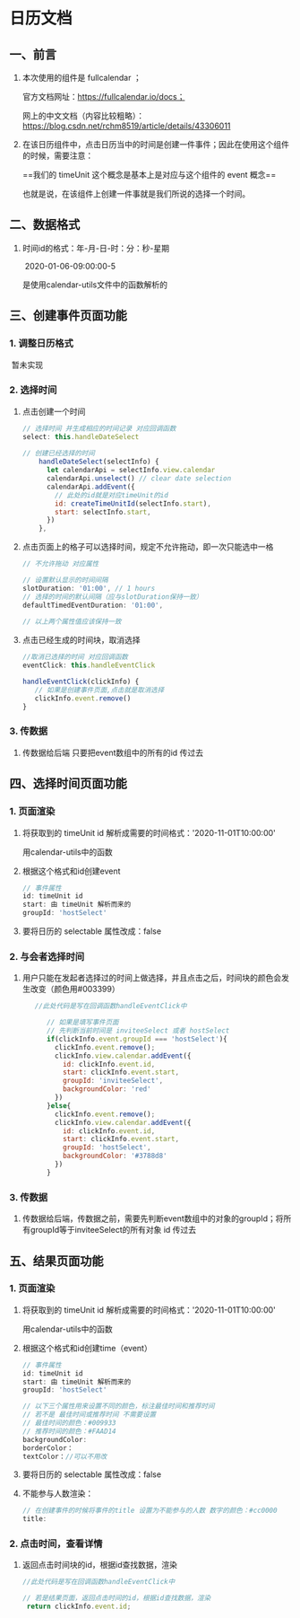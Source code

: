 # 日历文档

## 一、前言

1. 本次使用的组件是 fullcalendar ；

   官方文档网址：https://fullcalendar.io/docs；

   网上的中文文档（内容比较粗略）：https://blog.csdn.net/rchm8519/article/details/43306011

2. 在该日历组件中，点击日历当中的时间是创建一件事件；因此在使用这个组件的时候，需要注意：

   ==我们的 timeUnit 这个概念是基本上是对应与这个组件的 event 概念==

   也就是说，在该组件上创建一件事就是我们所说的选择一个时间。



## 二、数据格式

1. 时间id的格式：年-月-日-时：分：秒-星期   

   ​									2020-01-06-09:00:00-5 

   是使用calendar-utils文件中的函数解析的



## 三、创建事件页面功能

### 1. 调整日历格式

​	暂未实现

### 2. 选择时间

1. 点击创建一个时间

   ```js
   // 选择时间 并生成相应的时间记录 对应回调函数
   select: this.handleDateSelect
       
   // 创建已经选择的时间
       handleDateSelect(selectInfo) {
         let calendarApi = selectInfo.view.calendar
         calendarApi.unselect() // clear date selection
         calendarApi.addEvent({
           // 此处的id就是对应timeUnit的id
           id: createTimeUnitId(selectInfo.start),
           start: selectInfo.start,
         })
       },
   ```

2. 点击页面上的格子可以选择时间，规定不允许拖动，即一次只能选中一格

   ```js
   // 不允许拖动 对应属性
   
   // 设置默认显示的时间间隔
   slotDuration: '01:00', // 1 hours
   // 选择的时间的默认间隔（应与slotDuration保持一致）
   defaultTimedEventDuration: '01:00',
       
   // 以上两个属性值应该保持一致
   ```

3. 点击已经生成的时间块，取消选择

   ```js
   //取消已选择的时间 对应回调函数
   eventClick: this.handleEventClick
   
   handleEventClick(clickInfo) {
      // 如果是创建事件页面,点击就是取消选择
      clickInfo.event.remove()
   }
   ```

### 3. 传数据

1. 传数据给后端 只要把event数组中的所有的id 传过去



## 四、选择时间页面功能

### 1. 页面渲染

1. 将获取到的 timeUnit id 解析成需要的时间格式：'2020-11-01T10:00:00'

   用calendar-utils中的函数

2. 根据这个格式和id创建event

   ```js
   // 事件属性
   id: timeUnit id
   start: 由 timeUnit 解析而来的
   groupId: 'hostSelect'
   ```

3. 要将日历的 selectable 属性改成：false

### 2. 与会者选择时间

1. 用户只能在发起者选择过的时间上做选择，并且点击之后，时间块的颜色会发生改变（颜色用\#003399）

   ```js
   	  //此处代码是写在回调函数handleEventClick中
   
         // 如果是填写事件页面
         // 先判断当前时间是 inviteeSelect 或者 hostSelect
         if(clickInfo.event.groupId === 'hostSelect'){
           clickInfo.event.remove();
           clickInfo.view.calendar.addEvent({
             id: clickInfo.event.id,
             start: clickInfo.event.start,
             groupId: 'inviteeSelect',
             backgroundColor: 'red'
           })
         }else{
           clickInfo.event.remove();
           clickInfo.view.calendar.addEvent({
             id: clickInfo.event.id,
             start: clickInfo.event.start,
             groupId: 'hostSelect',
             backgroundColor: '#3788d8'
           })
         }
   ```

### 3. 传数据

1. 传数据给后端，传数据之前，需要先判断event数组中的对象的groupId；将所有groupId等于inviteeSelect的所有对象 id 传过去



## 五、结果页面功能

### 1. 页面渲染

1. 将获取到的 timeUnit id 解析成需要的时间格式：'2020-11-01T10:00:00'

   用calendar-utils中的函数

2. 根据这个格式和id创建time（event）

   ```js
   // 事件属性
   id: timeUnit id
   start: 由 timeUnit 解析而来的
   groupId: 'hostSelect'
   
   // 以下三个属性用来设置不同的颜色，标注最佳时间和推荐时间
   // 若不是 最佳时间或推荐时间 不需要设置
   // 最佳时间的颜色：#009933
   // 推荐时间的颜色：#FAAD14
   backgroundColor: 
   borderColor：
   textColor：//可以不用改
   ```

3. 要将日历的 selectable 属性改成：false

4. 不能参与人数渲染：

   ```js
   // 在创建事件的时候将事件的title 设置为不能参与的人数 数字的颜色：#cc0000
   title: 
   ```

### 2. 点击时间，查看详情

1. 返回点击时间块的id，根据id查找数据，渲染

   ```js
   //此处代码是写在回调函数handleEventClick中
   
   // 若是结果页面，返回点击时间的id，根据id查找数据，渲染
    return clickInfo.event.id;
   ```

   